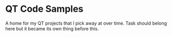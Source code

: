 # QT Code Samples
A home for my QT projects that I pick away at over time. Task should belong here but it became its own thing before this.

